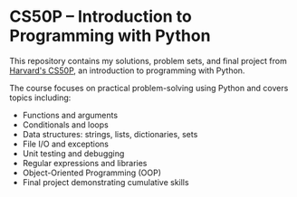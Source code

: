 # CS50P – Introduction to Programming with Python

This repository contains my solutions, problem sets, and final project from [Harvard's CS50P](https://cs50.harvard.edu/python/), an introduction to programming with Python.

The course focuses on practical problem-solving using Python and covers topics including:

- Functions and arguments
- Conditionals and loops
- Data structures: strings, lists, dictionaries, sets
- File I/O and exceptions
- Unit testing and debugging
- Regular expressions and libraries
- Object-Oriented Programming (OOP)
- Final project demonstrating cumulative skills

